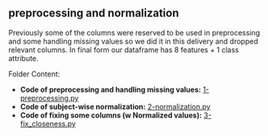 ## preprocessing and normalization

Previously some of the columns were reserved to be used in preprocessing and some handling missing values so we did it in this delivery and dropped relevant columns. In final form our dataframe has 8 features + 1 class attribute.

 
Folder Content:  
- **Code of preprocessing and handling missing values:** [1-preprocessing.py](https://github.com/mustafahakkoz/CSE4062S20_Grp7/blob/master/delivery3/preprocessing%and%normalization/1-preprocessing.py)  
- **Code of subject-wise normalization:** [2-normalization.py](https://github.com/mustafahakkoz/CSE4062S20_Grp7/blob/master/delivery2/preprocessing%and%normalization/2-normalization.py)  
- **Code of fixing some columns (w Normalized values):** [3-fix_closeness.py](https://github.com/mustafahakkoz/CSE4062S20_Grp7/blob/master/delivery3/preprocessing%and%normalization/3-fix_closeness.py)  
